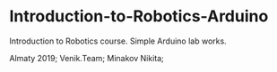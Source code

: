 # Introduction-to-Robotics-Arduino

Introduction to Robotics course. Simple Arduino lab works.

Almaty 2019; Venik.Team; Minakov Nikita;
